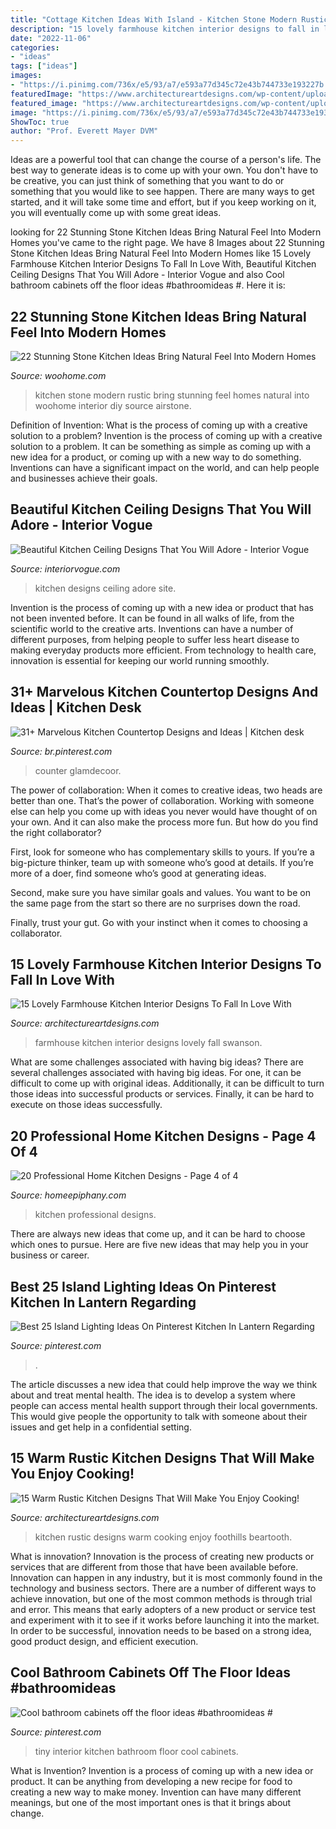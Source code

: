 ```yaml
---
title: "Cottage Kitchen Ideas With Island - Kitchen Stone Modern Rustic Bring Stunning Feel Homes Natural Into Woohome Interior Diy Source Airstone"
description: "15 lovely farmhouse kitchen interior designs to fall in love with"
date: "2022-11-06"
categories:
- "ideas"
tags: ["ideas"]
images:
- "https://i.pinimg.com/736x/e5/93/a7/e593a77d345c72e43b744733e193227b.jpg"
featuredImage: "https://www.architectureartdesigns.com/wp-content/uploads/2015/01/15-Lovely-Farmhouse-Kitchen-Interior-Designs-To-Fall-In-Love-With-15-630x420.jpg"
featured_image: "https://www.architectureartdesigns.com/wp-content/uploads/2015/01/15-Warm-Rustic-Kitchen-Designs-That-Will-Make-You-Enjoy-Cooking-14-630x942.jpg"
image: "https://i.pinimg.com/736x/e5/93/a7/e593a77d345c72e43b744733e193227b.jpg"
ShowToc: true
author: "Prof. Everett Mayer DVM"
---
```



Ideas are a powerful tool that can change the course of a person's life. The best way to generate ideas is to come up with your own. You don't have to be creative, you can just think of something that you want to do or something that you would like to see happen. There are many ways to get started, and it will take some time and effort, but if you keep working on it, you will eventually come up with some great ideas.

	

		
looking for 22 Stunning Stone Kitchen Ideas Bring Natural Feel Into Modern Homes you've came to the right page. We have 8 Images about 22 Stunning Stone Kitchen Ideas Bring Natural Feel Into Modern Homes like 15 Lovely Farmhouse Kitchen Interior Designs To Fall In Love With, Beautiful Kitchen Ceiling Designs That You Will Adore - Interior Vogue and also Cool bathroom cabinets off the floor ideas #bathroomideas #. Here it is:
		
    
## 22 Stunning Stone Kitchen Ideas Bring Natural Feel Into Modern Homes

<img loading=lazy src="https://www.woohome.com/wp-content/uploads/2015/05/rustic-stone-kitchen-woohome-13.jpg" onerror="this.onerror=null;this.src='https://tse1.mm.bing.net/th?id=OIP.lNPVXzs2oRflo3aXTqrDUQHaJ4&amp;pid=15.1';" alt="22 Stunning Stone Kitchen Ideas Bring Natural Feel Into Modern Homes">

_Source: woohome.com_

>kitchen stone modern rustic bring stunning feel homes natural into woohome interior diy source airstone. 

	

Definition of Invention: What is the process of coming up with a creative solution to a problem?
Invention is the process of coming up with a creative solution to a problem. It can be something as simple as coming up with a new idea for a product, or coming up with a new way to do something. Inventions can have a significant impact on the world, and can help people and businesses achieve their goals.

    
## Beautiful Kitchen Ceiling Designs That You Will Adore - Interior Vogue

<img loading=lazy src="http://interiorvogue.com/wp-content/uploads/2016/04/Kitchen-Ceiling-Designs-Ideas.jpg" onerror="this.onerror=null;this.src='https://tse1.mm.bing.net/th?id=OIP.PRnHB9SNY8253-bx9rmN4wHaFR&amp;pid=15.1';" alt="Beautiful Kitchen Ceiling Designs That You Will Adore - Interior Vogue">

_Source: interiorvogue.com_

>kitchen designs ceiling adore site. 

	

Invention is the process of coming up with a new idea or product that has not been invented before. It can be found in all walks of life, from the scientific world to the creative arts. Inventions can have a number of different purposes, from helping people to suffer less heart disease to making everyday products more efficient. From technology to health care, innovation is essential for keeping our world running smoothly.

    
## 31+ Marvelous Kitchen Countertop Designs And Ideas | Kitchen Desk

<img loading=lazy src="https://i.pinimg.com/736x/3d/bf/31/3dbf310b4ab4cce57fa4abd78fa66f04.jpg" onerror="this.onerror=null;this.src='https://tse4.mm.bing.net/th?id=OIP.-HLIy3_H6guVc0dODFI6_gHaJ3&amp;pid=15.1';" alt="31+ Marvelous Kitchen Countertop Designs and Ideas | Kitchen desk">

_Source: br.pinterest.com_

>counter glamdecoor. 

	

The power of collaboration:
When it comes to creative ideas, two heads are better than one. That’s the power of collaboration.
Working with someone else can help you come up with ideas you never would have thought of on your own. And it can also make the process more fun. But how do you find the right collaborator?

First, look for someone who has complementary skills to yours. If you’re a big-picture thinker, team up with someone who’s good at details. If you’re more of a doer, find someone who’s good at generating ideas.

Second, make sure you have similar goals and values. You want to be on the same page from the start so there are no surprises down the road.

Finally, trust your gut. Go with your instinct when it comes to choosing a collaborator.

    
## 15 Lovely Farmhouse Kitchen Interior Designs To Fall In Love With

<img loading=lazy src="https://www.architectureartdesigns.com/wp-content/uploads/2015/01/15-Lovely-Farmhouse-Kitchen-Interior-Designs-To-Fall-In-Love-With-15-630x420.jpg" onerror="this.onerror=null;this.src='https://tse1.mm.bing.net/th?id=OIP.DCK5l1Pn4EXjH6eOgsL5WgHaE8&amp;pid=15.1';" alt="15 Lovely Farmhouse Kitchen Interior Designs To Fall In Love With">

_Source: architectureartdesigns.com_

>farmhouse kitchen interior designs lovely fall swanson. 

	

What are some challenges associated with having big ideas?
There are several challenges associated with having big ideas. For one, it can be difficult to come up with original ideas. Additionally, it can be difficult to turn those ideas into successful products or services. Finally, it can be hard to execute on those ideas successfully.

    
## 20 Professional Home Kitchen Designs - Page 4 Of 4

<img loading=lazy src="https://homeepiphany.com/wp-content/uploads/2015/06/20-Professional-Home-Kitchen-Designs-20.jpg" onerror="this.onerror=null;this.src='https://tse2.mm.bing.net/th?id=OIP.x6y-vxeVpFLRWeis263OuQHaF7&amp;pid=15.1';" alt="20 Professional Home Kitchen Designs - Page 4 of 4">

_Source: homeepiphany.com_

>kitchen professional designs. 

	

There are always new ideas that come up, and it can be hard to choose which ones to pursue. Here are five new ideas that may help you in your business or career.

    
## Best 25 Island Lighting Ideas On Pinterest Kitchen In Lantern Regarding

<img loading=lazy src="https://i.pinimg.com/736x/e5/93/a7/e593a77d345c72e43b744733e193227b.jpg" onerror="this.onerror=null;this.src='https://tse4.mm.bing.net/th?id=OIP.szzpynt1fV7I5MBslASExgHaJ4&amp;pid=15.1';" alt="Best 25 Island Lighting Ideas On Pinterest Kitchen In Lantern Regarding">

_Source: pinterest.com_

>. 

	

The article discusses a new idea that could help improve the way we think about and treat mental health. The idea is to develop a system where people can access mental health support through their local governments. This would give people the opportunity to talk with someone about their issues and get help in a confidential setting.

    
## 15 Warm Rustic Kitchen Designs That Will Make You Enjoy Cooking!

<img loading=lazy src="https://www.architectureartdesigns.com/wp-content/uploads/2015/01/15-Warm-Rustic-Kitchen-Designs-That-Will-Make-You-Enjoy-Cooking-14-630x942.jpg" onerror="this.onerror=null;this.src='https://tse2.mm.bing.net/th?id=OIP.RhPuq2u3Ro8URneVDjo5pQHaLE&amp;pid=15.1';" alt="15 Warm Rustic Kitchen Designs That Will Make You Enjoy Cooking!">

_Source: architectureartdesigns.com_

>kitchen rustic designs warm cooking enjoy foothills beartooth. 

	

What is innovation?
Innovation is the process of creating new products or services that are different from those that have been available before. Innovation can happen in any industry, but it is most commonly found in the technology and business sectors. There are a number of different ways to achieve innovation, but one of the most common methods is through trial and error. This means that early adopters of a new product or service test and experiment with it to see if it works before launching it into the market. In order to be successful, innovation needs to be based on a strong idea, good product design, and efficient execution.

    
## Cool Bathroom Cabinets Off The Floor Ideas #bathroomideas #

<img loading=lazy src="https://i.pinimg.com/736x/0f/c4/a0/0fc4a084728adb94f6574eb27f70a490.jpg" onerror="this.onerror=null;this.src='https://tse4.mm.bing.net/th?id=OIP.jTtocUHKb7Ft3-XlX4kYXQHaLH&amp;pid=15.1';" alt="Cool bathroom cabinets off the floor ideas #bathroomideas #">

_Source: pinterest.com_

>tiny interior kitchen bathroom floor cool cabinets. 

	

What is Invention?
Invention is a process of coming up with a new idea or product. It can be anything from developing a new recipe for food to creating a new way to make money. Invention can have many different meanings, but one of the most important ones is that it brings about change.

